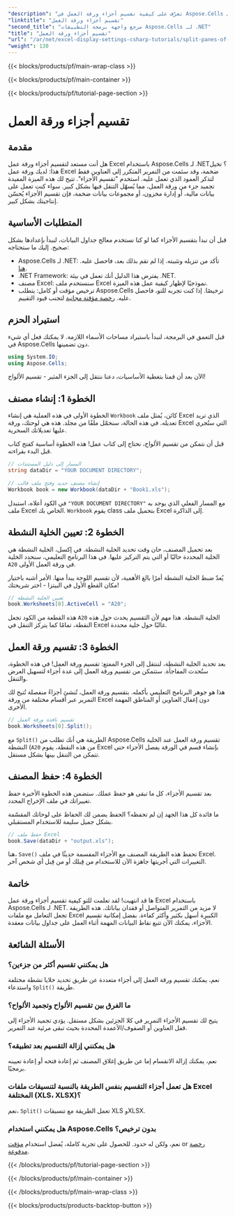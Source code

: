 ```yaml
---
"description": "تعرّف على كيفية تقسيم أجزاء ورقة العمل في Aspose.Cells لـ .NET من خلال دليلنا المفصل. حسّن تصفح ملفات Excel مع هذا البرنامج التعليمي السهل."
"linktitle": "تقسيم أجزاء ورقة العمل"
"second_title": "مرجع واجهة برمجة التطبيقات Aspose.Cells لـ .NET"
"title": "تقسيم أجزاء ورقة العمل"
"url": "/ar/net/excel-display-settings-csharp-tutorials/split-panes-of-worksheet/"
"weight": 130
---
```


{{< blocks/products/pf/main-wrap-class >}}

{{< blocks/products/pf/main-container >}}

{{< blocks/products/pf/tutorial-page-section >}}

# تقسيم أجزاء ورقة العمل

## مقدمة

هل أنت مستعد لتقسيم أجزاء ورقة عمل Excel باستخدام Aspose.Cells لـ .NET؟ تخيل هذا: لديك ورقة عمل Excel ضخمة، وقد سئمت من التمرير المتكرر إلى العناوين فقط لتذكر العمود الذي تعمل عليه. استخدم "تقسيم الأجزاء". تتيح لك هذه الميزة المفيدة تجميد جزء من ورقة العمل، مما يُسهّل التنقل فيها بشكل كبير. سواء كنت تعمل على بيانات مالية، أو إدارة مخزون، أو مجموعات بيانات ضخمة، فإن تقسيم الأجزاء يُحسّن إنتاجيتك بشكل كبير. 

## المتطلبات الأساسية

قبل أن نبدأ بتقسيم الأجزاء كما لو كنا نستخدم معالج جداول البيانات، لنبدأ بإعدادها بشكل صحيح. إليك ما ستحتاجه:

- Aspose.Cells لـ .NET: تأكد من تنزيله وتثبيته. إذا لم تقم بذلك بعد، فاحصل عليه. [هنا](https://releases.aspose.com/cells/net/).
- .NET Framework: يفترض هذا الدليل أنك تعمل في بيئة .NET.
- مصنف Excel: سنستخدم ملف Excel نموذجيًا لإظهار كيفية عمل هذه الميزة.
- ترخيص مؤقت أو كامل: يتطلب Aspose.Cells ترخيصًا. إذا كنت تجربه للتو، فاحصل عليه. [رخصة مؤقتة مجانية](https://purchase.aspose.com/temporary-license/) لتجنب قيود التقييم.

## استيراد الحزم

قبل التعمق في البرمجة، لنبدأ باستيراد مساحات الأسماء اللازمة. لا يمكنك فعل أي شيء في Aspose.Cells دون تضمينها.

```csharp
using System.IO;
using Aspose.Cells;
```

الآن بعد أن قمنا بتغطية الأساسيات، دعنا ننتقل إلى الجزء المثير - تقسيم الألواح!

## الخطوة 1: إنشاء مصنف

الخطوة الأولى في هذه العملية هي إنشاء `Workbook` كائن، يُمثل ملف Excel الذي تريد تعديله. في هذه الحالة، سنحمّل ملفًا من مجلد. هذه هي لوحتك، ورقة Excel التي ستُجري عليها تعديلاتك السحرية.

قبل أن نتمكن من تقسيم الألواح، نحتاج إلى كتاب عمل! هذه الخطوة أساسية كفتح كتاب قبل البدء بقراءته.

```csharp
// المسار إلى دليل المستندات
string dataDir = "YOUR DOCUMENT DIRECTORY";

// إنشاء مصنف جديد وفتح ملف قالب
Workbook book = new Workbook(dataDir + "Book1.xls");
```

في الكود أعلاه، استبدل `"YOUR DOCUMENT DIRECTORY"` مع المسار الفعلي الذي يوجد به ملف Excel الخاص بك. `Workbook` يقوم class بتحميل ملف Excel إلى الذاكرة.

## الخطوة 2: تعيين الخلية النشطة

بعد تحميل المصنف، حان وقت تحديد الخلية النشطة. في إكسل، الخلية النشطة هي الخلية المحددة حاليًا أو التي يتم التركيز عليها. في هذا البرنامج التعليمي، سنحدد الخلية `A20` في ورقة العمل الأولى.

يُعدّ ضبط الخلية النشطة أمرًا بالغ الأهمية، لأن تقسيم اللوحة يبدأ منها. الأمر أشبه باختيار مكان القطع الأول في البيتزا - اختر شريحتك!

```csharp
// تعيين الخلية النشطة
book.Worksheets[0].ActiveCell = "A20";
```

هذه القطعة من الكود تجعل `A20` الخلية النشطة. هذا مهم لأن التقسيم يحدث حول هذه النقطة، تمامًا كما يتركز التنقل في Excel غالبًا حول خلية محددة.

## الخطوة 3: تقسيم ورقة العمل

بعد تحديد الخلية النشطة، لننتقل إلى الجزء الممتع: تقسيم ورقة العمل! في هذه الخطوة، ستُحدث المفاجأة. ستتمكن من تقسيم ورقة العمل إلى عدة أجزاء لتسهيل العرض والتنقل.

هذا هو جوهر البرنامج التعليمي بأكمله. بتقسيم ورقة العمل، تُنشئ أجزاءً منفصلة تُتيح لك التمرير عبر أقسام مختلفة من ورقة Excel دون إغفال العناوين أو المناطق المهمة الأخرى.

```csharp
// تقسيم نافذة ورقة العمل
book.Worksheets[0].Split();
```

مع `Split()` الطريقة هي أنك تطلب من Aspose.Cells تقسيم ورقة العمل عند الخلية النشطة (`A20` من هذه النقطة، يقوم Excel بإنشاء قسم في الورقة يفصل الأجزاء حتى تتمكن من التنقل بينها بشكل مستقل.

## الخطوة 4: حفظ المصنف

بعد تقسيم الأجزاء، كل ما تبقى هو حفظ عملك. ستضمن هذه الخطوة الأخيرة حفظ تغييراتك في ملف الإخراج المحدد.

ما فائدة كل هذا الجهد إن لم تحفظه؟ الحفظ يضمن لك الحفاظ على لوحاتك المقسّمة بشكل جميل سليمة للاستخدام المستقبلي.

```csharp
// حفظ ملف Excel
book.Save(dataDir + "output.xls");
```

هنا، `Save()` تحفظ هذه الطريقة المصنف مع الأجزاء المقسمة حديثًا في ملف Excel. التغييرات التي أجريتها جاهزة الآن للاستخدام من قِبلك أو من قِبل أي شخص آخر.

## خاتمة

ها قد انتهيت! لقد تعلمت للتو كيفية تقسيم أجزاء ورقة عمل Excel باستخدام Aspose.Cells لـ .NET. لا مزيد من التمرير المتواصل أو فقدان بياناتك. هذه الطريقة تجعل التعامل مع ملفات Excel الكبيرة أسهل بكثير وأكثر كفاءة. بفضل إمكانية تقسيم الأجزاء، يمكنك الآن تتبع نقاط البيانات المهمة أثناء العمل على جداول بيانات معقدة.

## الأسئلة الشائعة

### هل يمكنني تقسيم أكثر من جزءين؟  
نعم، يمكنك تقسيم ورقة العمل إلى أجزاء متعددة عن طريق تحديد خلايا نشطة مختلفة واستدعاء `Split()` طريقة.

### ما الفرق بين تقسيم الألواح وتجميد الألواح؟  
يتيح لك تقسيم الأجزاء التمرير في كلا الجزئين بشكل مستقل. يؤدي تجميد الأجزاء إلى قفل العناوين أو الصفوف/الأعمدة المحددة بحيث تبقى مرئية عند التمرير.

### هل يمكنني إزالة التقسيم بعد تطبيقه؟  
نعم، يمكنك إزالة الانقسام إما عن طريق إغلاق المصنف ثم إعادة فتحه أو إعادة تعيينه برمجيًا.

### هل تعمل أجزاء التقسيم بنفس الطريقة بالنسبة لتنسيقات ملفات Excel المختلفة (XLS، XLSX)؟  
نعم، `Split()` تعمل الطريقة مع تنسيقات XLS وXLSX.

### هل يمكنني استخدام Aspose.Cells بدون ترخيص؟  
نعم، ولكن له حدود. للحصول على تجربة كاملة، يُفضل استخدام [مؤقت](https://purchase.aspose.com/tempأوary-license/) or [رخصة مدفوعة](https://purchase.aspose.com/buy).

{{< /blocks/products/pf/tutorial-page-section >}}

{{< /blocks/products/pf/main-container >}}

{{< /blocks/products/pf/main-wrap-class >}}

{{< blocks/products/products-backtop-button >}}